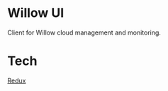 Willow UI
=========

Client for Willow cloud management and monitoring.

# Tech

[Redux](http://redux.js.org/)
